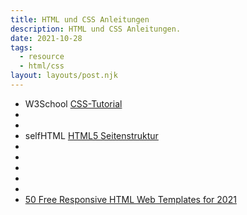 ```yaml
---
title: HTML und CSS Anleitungen
description: HTML und CSS Anleitungen.
date: 2021-10-28
tags:
  - resource
  - html/css
layout: layouts/post.njk
---
```


- W3School [CSS-Tutorial](https://www.w3schools.com/css/default.asp)
- []()
- []()
- selfHTML [HTML5 Seitenstruktur](https://wiki.selfhtml.org/wiki/HTML/Tutorials/HTML5-Seitenstrukturierung)
- []()
- []()
- []()
- []()
- []()
- [50 Free Responsive HTML Web Templates for 2021](https://speckyboy.com/free-responsive-html5-web-templates/)
